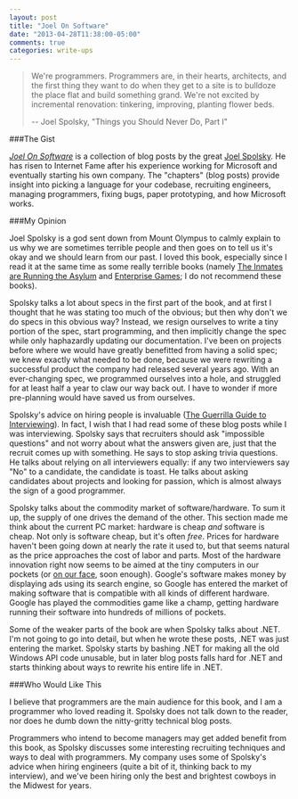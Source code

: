 ```yaml
---
layout: post
title: "Joel On Software"
date: "2013-04-28T11:38:00-05:00"
comments: true
categories: write-ups
---
```


> We're programmers. Programmers are, in their hearts, architects, and the 
> first thing they want to do when they get to a site is to bulldoze the place 
> flat and build something grand. We're not excited by incremental renovation: 
> tinkering, improving, planting flower beds.
>
> -- Joel Spolsky, "Things you Should Never Do, Part I"

###The Gist

[_Joel On Software_](http://www.amazon.com/gp/product/1590593898/ref=as_li_ss_tl?ie=UTF8&camp=1789&creative=390957&creativeASIN=1590593898&linkCode=as2&tag=larpriandthee-20) is a collection of blog posts by the great [Joel Spolsky](http://www.joelonsoftware.com/). He has risen to Internet Fame after his experience working for Microsoft and eventually starting his own company. The "chapters" (blog posts) provide insight into picking a language for your codebase, recruiting engineers, managing programmers, fixing bugs, paper prototyping, and how Microsoft works.

###My Opinion

Joel Spolsky is a god sent down from Mount Olympus to calmly explain to us why we are sometimes terrible people and then goes on to tell us it's okay and we should learn from our past. I loved this book, especially since I read it at the same time as some really terrible books (namely [The Inmates are Running the Asylum](http://www.amazon.com/gp/product/0672326140/ref=as_li_ss_tl?ie=UTF8&camp=1789&creative=390957&creativeASIN=0672326140&linkCode=as2&tag=larpriandthee-20) and [Enterprise Games](http://www.amazon.com/gp/product/1491017082/ref=as_li_ss_tl?ie=UTF8&camp=1789&creative=390957&creativeASIN=1491017082&linkCode=as2&tag=larpriandthee-20); I do not recommend these books).

Spolsky talks a lot about specs in the first part of the book, and at first I thought that he was stating too much of the obvious; but then why don't we do specs in this obvious way? Instead, we resign ourselves to write a tiny portion of the spec, start programming, and then implicitly change the spec while only haphazardly updating our documentation. I've been on projects before where we would have greatly benefitted from having a solid spec; we knew exactly what needed to be done, because we were rewriting a successful product the company had released several years ago. With an ever-changing spec, we programmed ourselves into a hole, and struggled for at least half a year to claw our way back out. I have to wonder if more pre-planning would have saved us from ourselves.

Spolsky's advice on hiring people is invaluable ([The Guerrilla Guide to Interviewing](http://www.joelonsoftware.com/articles/GuerrillaInterviewing3.html)). In fact, I wish that I had read some of these blog posts while I was interviewing. Spolsky says that recruiters should ask "impossible questions" and not worry about what the answers given are, just that the recruit comes up with something. He says to stop asking trivia questions. He talks about relying on all interviewers equally: if any two interviewers say "No" to a candidate, the candidate is toast. He talks about asking candidates about projects and looking for passion, which is almost always the sign of a good programmer.

Spolsky talks about the commodity market of software/hardware. To sum it up, the supply of one drives the demand of the other. This section made me think about the current PC market: hardware is cheap _and_ software is cheap. Not only is software cheap, but it's often _free_. Prices for hardware haven't been going down at nearly the rate it used to, but that seems natural as the price approaches the cost of labor and parts. Most of the hardware innovation right now seems to be aimed at the tiny computers in our pockets (or [on our face](http://www.google.com/glass/start/), soon enough). Google's software makes money by displaying ads using its search engine, so Google has entered the market of making software that is compatible with all kinds of different hardware. Google has played the commodities game like a champ, getting hardware running their software into hundreds of millions of pockets.

Some of the weaker parts of the book are when Spolsky talks about .NET. I'm not going to go into detail, but when he wrote these posts, .NET was just entering the market. Spolsky starts by bashing .NET for making all the old Windows API code unusable, but in later blog posts falls hard for .NET and starts thinking about ways to rewrite his entire life in .NET.

###Who Would Like This

I believe that programmers are the main audience for this book, and I am a programmer who loved reading it. Spolsky does not talk down to the reader, nor does he dumb down the nitty-gritty technical blog posts.

Programmers who intend to become managers may get added benefit from this book, as Spolsky discusses some interesting recruiting techniques and ways to deal with programmers. My company uses some of Spolsky's advice when hiring engineers (quite a bit of it, thinking back to my interview), and we've been hiring only the best and brightest cowboys in the Midwest for years.
